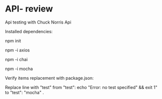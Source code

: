 # API- review
Api testing with Chuck Norris Api

Installed dependencies:

npm init

npm -i axios 

npm -i chai

npm -i mocha

Verify items replacement with package.json:

Replace line with "test" from  "test": echo \"Error: no test specified\" && exit 1"  to  "test": "mocha" . 
